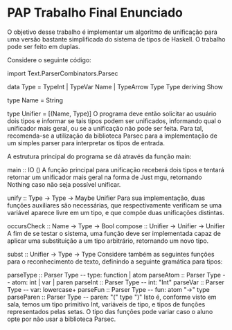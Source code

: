 # PAP Trabalho Final Enunciado 

O objetivo desse trabalho é implementar um algoritmo de unificação para uma versão bastante simplificada do sistema de tipos de Haskell. O trabalho pode ser feito em duplas.

Considere o seguinte código:

import Text.ParserCombinators.Parsec

data Type = TypeInt
          | TypeVar Name
          | TypeArrow Type Type
          deriving Show

type Name = String

type Unifier = [(Name, Type)]
O programa deve então solicitar ao usuário dois tipos e informar se tais tipos podem ser unificados, informando qual o unificador mais geral, ou se a unificação não pode ser feita. Para tal, recomenda-se a utilização da biblioteca Parsec para a implementação de um simples parser para interpretar os tipos de entrada.

A estrutura principal do programa se dá através da função main:

main :: IO ()
A função principal para unificação receberá dois tipos e tentará retornar um unificador mais geral na forma de Just mgu, retornando Nothing caso não seja possível unificar.

unify :: Type -> Type -> Maybe Unifier
Para sua implementação, duas funções auxiliares são necessárias, que respectivamente verificam se uma variável aparece livre em um tipo, e que compõe duas unificações distintas.

occursCheck :: Name -> Type -> Bool
compose :: Unifier -> Unifier -> Unifier
A fim de se testar o sistema, uma função deve ser implementada capaz de aplicar uma substituição a um tipo arbitrário, retornando um novo tipo.

subst :: Unifier -> Type -> Type
Considere também as seguintes funções para o reconhecimento de texto, definindo a seguinte gramática para tipos:

parseType :: Parser Type     -- type: function | atom
parseAtom :: Parser Type     -- atom: int | var | paren
parseInt :: Parser Type      -- int: "Int"
parseVar :: Parser Type      -- var: lowercase+
parseFun :: Parser Type      -- fun: atom "->" type
parseParen :: Parser Type    -- paren: "(" type ")"
Isto é, conforme visto em sala, temos um tipo primitivo Int, variáveis de tipo, e tipos de funções representados pelas setas. O tipo das funções pode variar caso o aluno opte por não usar a biblioteca Parsec.

